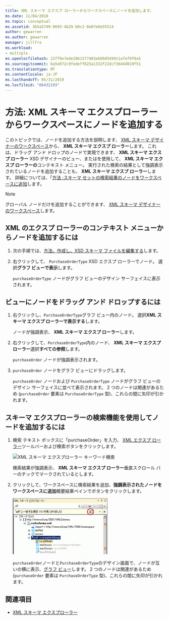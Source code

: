```yaml
---
title: XML スキーマ エクスプ ローラーからワークスペースにノードを追加します。
ms.date: 11/04/2016
ms.topic: conceptual
ms.assetid: 3b5a5749-9693-4b29-b0c2-8e07e0e55514
author: gewarren
ms.author: gewarren
manager: jillfra
ms.workload:
- multiple
ms.openlocfilehash: 22ff9e7ede2861577403eb09d549911afef0f0a5
ms.sourcegitcommit: ba5e072c9fedeff625a1332f22dcf3644d019f51
ms.translationtype: MT
ms.contentlocale: ja-JP
ms.lasthandoff: 05/31/2019
ms.locfileid: "66432193"
---
```

# <a name="how-to-add-nodes-to-the-workspace-from-the-xml-schema-explorer"></a>方法: XML スキーマ エクスプローラーからワークスペースにノードを追加する

このトピックでは、ノードを追加する方法を説明します、 [XML スキーマ デザイナーのワークスペース](../xml-tools/xml-schema-designer-workspace.md)から、 **XML スキーマ エクスプ ローラー**します。 これは、ドラッグ アンド ドロップのノードで実現できます、 **XML スキーマ エクスプ ローラー** XSD デザイナーのビュー、またはを使用して、 **XML スキーマ エクスプ ローラーの**コンテキスト メニュー。 実行された検索の結果として強調表示されているノードを追加することも、 **XML スキーマ エクスプ ローラー**します。 詳細については、「[方法 :スキーマ セットの検索結果のノードをワークスペースに追加](../xml-tools/how-to-add-schema-set-search-result-nodes-to-the-workspace.md)します。

> [!NOTE]
> グローバル ノードだけを追加することができます、 [XML スキーマ デザイナーのワークスペース](../xml-tools/xml-schema-designer-workspace.md)します。

## <a name="to-add-nodes-through-the-xml-explorer-context-menu"></a>XML のエクスプ ローラーのコンテキスト メニューからノードを追加するには

1. 次の手順では、[方法。作成し、XSD スキーマ ファイルを編集する](../xml-tools/how-to-create-and-edit-an-xsd-schema-file.md)します。

2. 右クリックして、 `PurchaseOrderType` XSD エクスプ ローラーでノード。 選択**グラフ ビューで表示**します。

     `purchaseOrderType` ノードがグラフ ビューのデザイン サーフェイスに表示されます。

## <a name="to-drag-and-drop-a-node-on-to-a-view"></a>ビューにノードをドラッグ アンド ドロップするには

1. 右クリックし、`PurchaseOrderType`グラフ ビュー内のノード。 選択**XML スキーマ エクスプ ローラーで表示する**します。

     ノードが強調表示、 **XML スキーマ エクスプ ローラー**します。

2. 右クリックして、`PurchaseOrderType`内のノード、 **XML スキーマ エクスプ ローラー**選択**すべての参照**します。

     `purchaseOrder` ノードが強調表示されます。

3. `purchaseOrder` ノードをグラフ ビューにドラッグします。

     `purchaseOrder` ノードおよび `PurchaseOrderType` ノードがグラフ ビューのデザイン サーフェイスに並べて表示されます。 2 つのノードは関連があるため (`purchaseOrder` 要素は `PurchaseOrderType` 型)、これらの間に矢印が引かれます。

## <a name="to-add-nodes-using-the-schema-explorer-search-capability"></a>スキーマ エクスプローラーの検索機能を使用してノードを追加するには

1. 検索 テキスト ボックスに「purchaseOrder」を入力、 [XML エクスプ ローラー](../xml-tools/xml-schema-explorer.md)ツールバーおよび検索ボタンをクリックします。

     ![XML スキーマ エクスプローラー キーワード検索](../xml-tools/media/schemaexplorersearch.gif)

     検索結果が強調表示、 **XML スキーマ エクスプ ローラー**垂直スクロール バーのチックでマークされているとします。

2. クリックして、ワークスペースに検索結果を追加、**強調表示されたノードをワークスペースに追加**概要結果ペインでボタンをクリックします。

     ![XML スキーマ エクスプローラー検索結果](../xml-tools/media/schemaexplorersearchresult.gif)

     `purchaseOrder`ノードと`PurchaseOrderType`のデザイン画面で、ノードが互いの横に表示、[グラフ ビュー](../xml-tools/graph-view.md)します。 2 つのノードは関連があるため (`purchaseOrder` 要素は `PurchaseOrderType` 型)、これらの間に矢印が引かれます。

## <a name="see-also"></a>関連項目

- [XML スキーマ エクスプローラー](../xml-tools/xml-schema-explorer.md)
